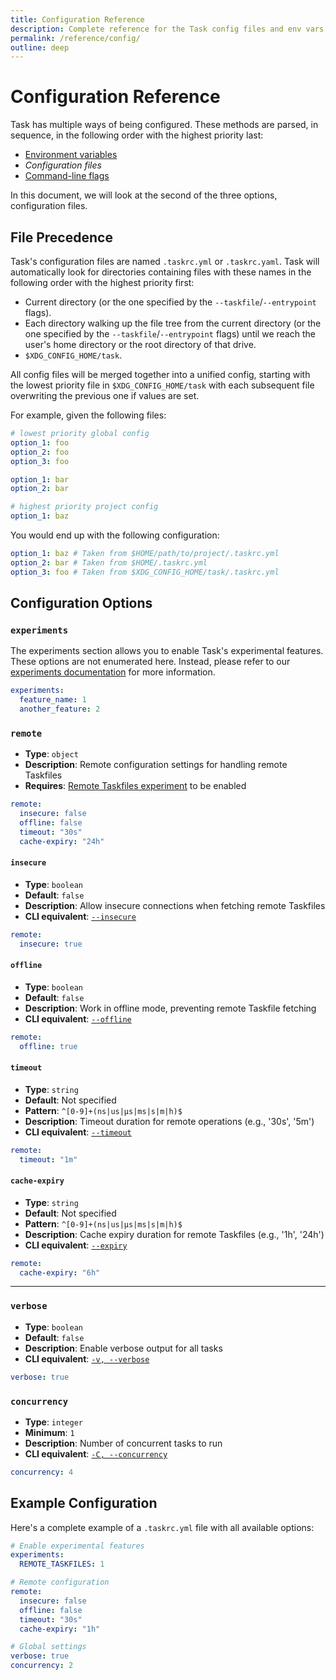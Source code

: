 ```yaml
---
title: Configuration Reference
description: Complete reference for the Task config files and env vars
permalink: /reference/config/
outline: deep
---
```


# Configuration Reference

Task has multiple ways of being configured. These methods are parsed, in
sequence, in the following order with the highest priority last:

- [Environment variables](./environment.md)
- _Configuration files_
- [Command-line flags](./cli.md)

In this document, we will look at the second of the three options, configuration
files.

## File Precedence

Task's configuration files are named `.taskrc.yml` or `.taskrc.yaml`. Task will
automatically look for directories containing files with these names in the
following order with the highest priority first:

- Current directory (or the one specified by the `--taskfile`/`--entrypoint`
  flags).
- Each directory walking up the file tree from the current directory (or the one
  specified by the `--taskfile`/`--entrypoint` flags) until we reach the user's
  home directory or the root directory of that drive.
- `$XDG_CONFIG_HOME/task`.

All config files will be merged together into a unified config, starting with
the lowest priority file in `$XDG_CONFIG_HOME/task` with each subsequent file
overwriting the previous one if values are set.

For example, given the following files:

```yaml [$XDG_CONFIG_HOME/task/.taskrc.yml]
# lowest priority global config
option_1: foo
option_2: foo
option_3: foo
```

```yaml [$HOME/.taskrc.yml]
option_1: bar
option_2: bar
```

```yaml [$HOME/path/to/project/.taskrc.yml]
# highest priority project config
option_1: baz
```

You would end up with the following configuration:

```yaml
option_1: baz # Taken from $HOME/path/to/project/.taskrc.yml
option_2: bar # Taken from $HOME/.taskrc.yml
option_3: foo # Taken from $XDG_CONFIG_HOME/task/.taskrc.yml
```

## Configuration Options

### `experiments`

The experiments section allows you to enable Task's experimental features. These
options are not enumerated here. Instead, please refer to our
[experiments documentation](../experiments/index.md) for more information.

```yaml
experiments:
  feature_name: 1
  another_feature: 2
```

### `remote` <Badge type="warning" text="Remote experimentation" />

- **Type**: `object`
- **Description**: Remote configuration settings for handling remote Taskfiles
- **Requires**: [Remote Taskfiles experiment](../experiments/remote-taskfiles.md) to be enabled

```yaml
remote:
  insecure: false
  offline: false
  timeout: "30s"
  cache-expiry: "24h"
```

#### `insecure`

- **Type**: `boolean`
- **Default**: `false`
- **Description**: Allow insecure connections when fetching remote Taskfiles
- **CLI equivalent**: [`--insecure`](./cli.md#--insecure)

```yaml
remote:
  insecure: true
```

#### `offline`

- **Type**: `boolean`
- **Default**: `false`
- **Description**: Work in offline mode, preventing remote Taskfile fetching
- **CLI equivalent**: [`--offline`](./cli.md#--offline)

```yaml
remote:
  offline: true
```

#### `timeout`

- **Type**: `string`
- **Default**: Not specified
- **Pattern**: `^[0-9]+(ns|us|µs|ms|s|m|h)$`
- **Description**: Timeout duration for remote operations (e.g., '30s', '5m')
- **CLI equivalent**: [`--timeout`](./cli.md#--timeout-duration)

```yaml
remote:
  timeout: "1m"
```

#### `cache-expiry`

- **Type**: `string`
- **Default**: Not specified
- **Pattern**: `^[0-9]+(ns|us|µs|ms|s|m|h)$`
- **Description**: Cache expiry duration for remote Taskfiles (e.g., '1h', '24h')
- **CLI equivalent**: [`--expiry`](./cli.md#--expiry-duration)

```yaml
remote:
  cache-expiry: "6h"
```

----

### `verbose`

- **Type**: `boolean`
- **Default**: `false`
- **Description**: Enable verbose output for all tasks
- **CLI equivalent**: [`-v, --verbose`](./cli.md#-v---verbose)

```yaml
verbose: true
```

### `concurrency`

- **Type**: `integer`
- **Minimum**: `1`
- **Description**: Number of concurrent tasks to run
- **CLI equivalent**: [`-C, --concurrency`](./cli.md#-c---concurrency-number)

```yaml
concurrency: 4
```

## Example Configuration

Here's a complete example of a `.taskrc.yml` file with all available options:

```yaml
# Enable experimental features
experiments:
  REMOTE_TASKFILES: 1

# Remote configuration
remote:
  insecure: false
  offline: false
  timeout: "30s"
  cache-expiry: "1h"

# Global settings
verbose: true
concurrency: 2
```
